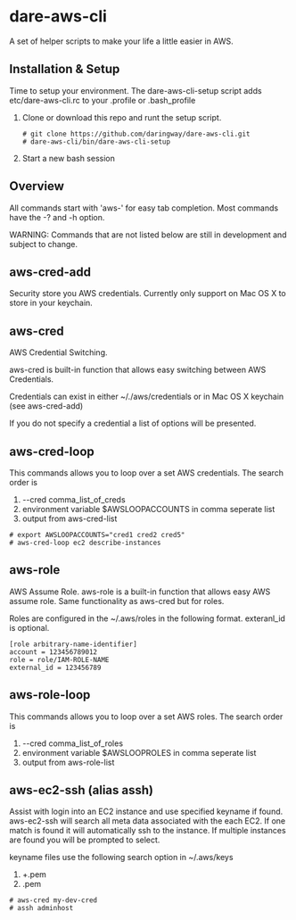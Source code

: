 # dare-aws-cli

A set of helper scripts to make your life a little easier in AWS.

## Installation & Setup

Time to setup your environment. The dare-aws-cli-setup script adds etc/dare-aws-cli.rc to your .profile or .bash_profile

1. Clone or download this repo and runt the setup script.

    ``` 
    # git clone https://github.com/daringway/dare-aws-cli.git
    # dare-aws-cli/bin/dare-aws-cli-setup 
    ```
1. Start a new bash session

## Overview

All commands start with 'aws-' for easy tab completion.  Most commands have the -? and -h option.

WARNING: Commands that are not listed below are still in development and subject to change.

## aws-cred-add

Security store you AWS credentials.  Currently only support on Mac OS X to store in your keychain.

## aws-cred 

AWS Credential Switching. 

aws-cred is built-in function that allows easy switching between AWS Credentials.

Credentials can exist in either ~/./aws/credentials or in Mac OS X keychain (see aws-cred-add)

If you do not specify a credential a list of options will be presented. 

## aws-cred-loop

This commands allows you to loop over a set AWS credentials. The search order is
1. --cred comma_list_of_creds
1. environment variable $AWSLOOPACCOUNTS in comma seperate list
1. output from aws-cred-list

```
# export AWSLOOPACCOUNTS="cred1 cred2 cred5"
# aws-cred-loop ec2 describe-instances
```

## aws-role 

AWS Assume Role.  aws-role is a built-in function that allows easy AWS assume role. Same functionality as aws-cred but for roles.

Roles are configured in the ~/.aws/roles in the following format.  exteranl_id is optional.

```
[role arbitrary-name-identifier]
account = 123456789012  
role = role/IAM-ROLE-NAME
external_id = 123456789
```

## aws-role-loop

This commands allows you to loop over a set AWS roles. The search order is
1. --cred comma_list_of_roles
1. environment variable $AWSLOOPROLES in comma seperate list
1. output from aws-role-list

## aws-ec2-ssh (alias assh)

Assist with login into an EC2 instance and use specified keyname if found.  aws-ec2-ssh will search all meta 
data associated with the each EC2.  If one match is found it will automatically ssh to the instance.
If multiple instances are found you will be prompted to select.

keyname files use the following search option in ~/.aws/keys
1. <keyname>+<cred-name>.pem
2. <keyname>.pem

```
# aws-cred my-dev-cred
# assh adminhost
```
